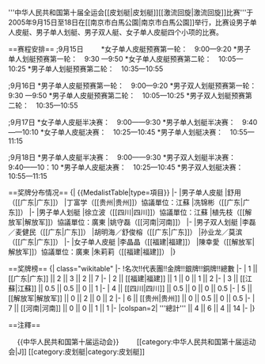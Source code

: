 '''中华人民共和国第十届全运会[[皮划艇|皮划艇]][[激流回旋|激流回旋]]比赛'''于2005年9月15日至18日在[[南京市白馬公園|南京市白馬公園]]举行，比赛设男子单人皮艇、男子单人划艇、男子双人艇、女子单人皮艇四个小项的比赛。

==赛程安排==
;9月15日 　　
*女子单人皮艇预赛第一轮：　9:00—9:20 
*男子单人划艇预赛第一轮：　9:30 —9:50
*女子单人皮艇预赛第二轮：　10:05—10:25
*男子单人划艇预赛第二轮：　10:35—10:55

;9月16日 
*男子单人皮艇预赛第一轮：　9:00—9:20
*男子双人划艇预赛第一轮：　9:30 —9:50
*男子单人皮艇预赛第二轮：　10:05—10:25
*男子双人划艇预赛第二轮：　10:35—10:55

;9月17日
*女子单人皮艇半决赛：　9:00——9:30
*男子单人划艇半决赛：　9:40——10:10
*女子单人皮艇决赛：　10:25—10:45
*男子单人划艇决赛：　10:55—11:15

;9月18日
*男子单人皮艇半决赛：　9:00——9:30
*男子双人划艇半决赛：　9:40——10：10
*男子单人皮艇决赛：　10:25—10:45
*男子双人划艇决赛：　10:55—11:15

==奖牌分布情况==
{| {{MedalistTable|type=項目}}
|-
|男子单人皮艇
|舒用（[[广东|广东]]）
|丁富学（[[贵州|贵州]]）<ref name="蘇">協議單位：江蘇</ref>
|冼锦彬（[[广东|广东]]）
|-
|男子单人划艇
|徐立波（[[四川|四川]]）<ref name="蘇">協議單位：江蘇</ref>
|植先枝（[[解放军|解放军]]）<ref name="粵">協議單位：廣東</ref>
|姚守磊（[[河南|河南]]）
|-
|男子双人划艇
|李磊／麦健民（[[广东|广东]]）
|胡明海／舒俊榕（[[广东|广东]]）
|孙业龙／莫滨（[[广东|广东]]）
|-
|女子单人皮艇
|李晶晶（[[福建|福建]]）
|陳幸愛（[[解放军|解放军]]）<ref name="粵">協議單位：廣東</ref>
|朱莉莉（[[福建|福建]]）
|}

==奖牌榜==
{| class="wikitable" 
|- 
!名次!!代表團!!金牌!!銀牌!!銅牌!!總數
|-
| 1 || [[广东|广东]] || 2 || 3 || 2 || 7
|-
| 2 || [[福建|福建]] || 1 || 0 || 1 || 2
|-
| 3 || [[江蘇|江蘇]] || 0.5 || 0.5 || 0 || 1
|-
| 4 || [[四川|四川]] || 0.5 || 0 || 0 || 0.5
|-
| 5 || [[解放军|解放军]] || 0 || 2 || 0 || 2
|-
| 6 || [[贵州|贵州]] || 0 || 0.5 || 0 || 0.5
|-
| 7 || [[河南|河南]] || 0 || 0 || 1 || 1
|-
|colspan=2| '''總計''' || 4 || 6 || 4 || 14
|-
|}

==注釋==
<div class="references-small">
<references />
</div>
　
{{中华人民共和国第十届运动会}}
　　
[[category:中华人民共和国第十届运动会|J]]
[[category:皮划艇|category:皮划艇]]